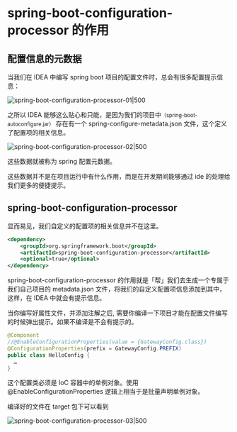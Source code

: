 # spring-boot-configuration-processor 的作用

## 配置信息的元数据

当我们在 IDEA 中编写 spring boot 项目的配置文件时，总会有很多配置提示信息：

![spring-boot-configuration-processor-01|500](https://woniumd.oss-cn-hangzhou.aliyuncs.com/java/hemiao/20220627172346.png)

之所以 IDEA 能够这么贴心和只能，是因为我们的项目中<small>（spring-boot-autoconfigure.jar）</small> 存在有一个 spring-configure-metadata.json 文件，这个定义了配置项的相关信息。

![spring-boot-configuration-processor-02|500](https://woniumd.oss-cn-hangzhou.aliyuncs.com/java/hemiao/20220627172351.png)

这些数据就被称为 spring 配置元数据。

这些数据并不是在项目运行中有什么作用，而是在开发期间能够通过 ide 的处理给我们更多的便捷提示。

## spring-boot-configuration-processor

显而易见，我们自定义的配置项的相关信息并不在这里。

```xml
<dependency>
    <groupId>org.springframework.boot</groupId>
    <artifactId>spring-boot-configuration-processor</artifactId>
    <optional>true</optional>
</dependency>
```

spring-boot-configuration-processor 的作用就是「帮」我们去生成一个专属于我们自己项目的 metadata.json 文件，将我们的自定义配置项信息添加到其中，这样，在 IDEA 中就会有提示信息。

当你编写好属性文件，并添加注解之后, 需要你编译一下项目才能在配置文件编写的时候弹出提示。如果不编译是不会有提示的。

```java
@Component
//@EnableConfigurationProperties(value = {GatewayConfig.class})
@ConfigurationProperties(prefix = GatewayConfig.PREFIX)
public class HelloConfig {
  …
}
```

这个配置类必须是 IoC 容器中的单例对象。使用 @EnableConfigurationProperties 逻辑上相当于是批量声明单例对象。


编译好的文件在 target 包下可以看到

![spring-boot-configuration-processor-03|500](https://woniumd.oss-cn-hangzhou.aliyuncs.com/java/hemiao/20220627172354.png)

